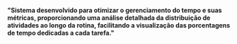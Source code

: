 **"Sistema desenvolvido para otimizar o gerenciamento do tempo e suas métricas, proporcionando uma análise detalhada da distribuição de atividades ao longo da rotina, facilitando a visualização das porcentagens de tempo dedicadas a cada tarefa."**

